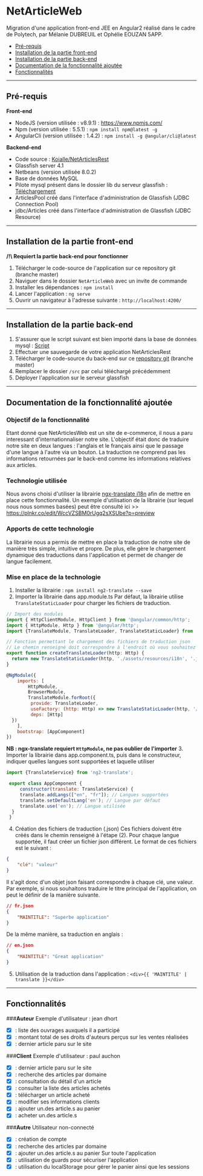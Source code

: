# NetArticleWeb
Migration d'une application front-end JEE en Angular2 réalisé dans le cadre de Polytech, par Mélanie DUBREUIL et Ophélie EOUZAN 5APP.

- [Pré-requis](README.md)
- [Installation de la partie front-end](README.md)
- [Installation de la partie back-end](README.md)
- [Documentation de la fonctionnalité ajoutée](README.md)
- [Fonctionnalités](README.md)

****************************************************************************************************************************************
## Pré-requis
__Front-end__
- NodeJS (version utilisée : v8.9.1) : https://www.npmjs.com/
- Npm (version utilisée : 5.5.1) : `npm install npm@latest -g`
- AngularCli (version utilisée : 1.4.2) : `npm install -g @angular/cli@latest`

__Backend-end__
- Code source : [Koialle/NetArticlesRest](https://github.com/Koialle/NetArticlesRest)
- Glassfish server 4.1
- Netbeans (version utilisée 8.0.2)
- Base de données MySQL
- Pilote mysql présent dans le dossier lib du serveur glassfish : [Téléchargement](https://dev.mysql.com/downloads/connector/j/)
- ArticlesPool créé dans l'interface d'administration de Glassfish (JDBC Connection Pool)
- jdbc/Articles créé dans l'interface d'administration de Glassfish (JDBC Resource)

***
## Installation de la partie front-end
__/!\ Requiert la partie back-end pour fonctionner__
1. Télécharger le code-source de l'application sur ce repository git (branche master)
2. Naviguer dans le dossier `NetArticleWeb` avec un invite de commande
3. Installer les dépendances : `npm install`
4. Lancer l'application : `ng serve`
5. Ouvrir un navigateur à l'adresse suivante : `http://localhost:4200/`

***
## Installation de la partie back-end
1. S'assurer que le script suivant est bien importé dans la base de données mysql : [Script](https://github.com/PolytechLyonInfo/TP_SPA/blob/master/net_articles.sql)
2. Effectuer une sauvegarde de votre application NetArticlesRest
3. Télécharger le code-source du back-end sur ce [repository git](https://github.com/Koialle/NetArticlesRest) (branche master)
4. Remplacer le dossier `/src` par celui téléchargé précédemment
5. Déployer l'application sur le serveur glassfish

***
## Documentation de la fonctionnalité ajoutée
### Objectif de la fonctionnalité
Etant donné que NetArticlesWeb est un site de e-commerce, il nous a paru interessant d'internationnaliser notre site. L'objectif était donc de traduire notre site en deux langues : l'anglais et le français ainsi que le passage d'une langue à l'autre via un bouton. La traduction ne comprend pas les informations retournées par le back-end comme les informations relatives aux articles.

### Technologie utilisée
Nous avons choisi d'utiliser la librairie [ngx-translate i18n](https://github.com/ngx-translate/core/blob/fb02ca5920aae405048ebab50e09db67d5bf12a2/README.md) afin de mettre en place cette fonctionnalité.
Un exemple d'utilisation de la librairie (sur lequel nous nous sommes basées) peut être consulté ici >> https://plnkr.co/edit/WccVZSBM0rUgq2sXSUbe?p=preview

### Apports de cette technologie
La librairie nous a permis de mettre en place la traduction de notre site de manière très simple, intuitive et propre. De plus, elle gère le chargement dynamique des traductions dans l'application et permet de changer de langue facilement.

### Mise en place de la technologie
1. Installer la librairie : `npm install ng2-translate --save`
2. Importer la librairie dans app.module.ts
Par défaut, la librairie utilise `TranslateStaticLoader` pour charger les fichiers de traduction.
```javascript
// Import des modules
import { HttpClientModule, HttpClient } from '@angular/common/http';
import { HttpModule, Http } from '@angular/http';
import {TranslateModule, TranslateLoader, TranslateStaticLoader} from 'ng2-translate';

// Fonction permettant le chargement des fichiers de traduction json
// Le chemin renseigné doit correspondre à l'endroit où vous souhaitez mettre les fichiers de traduction
export function createTranslateLoader(http: Http) {
  return new TranslateStaticLoader(http, './assets/resources/i18n', '.json');
}

@NgModule({
    imports: [
        HttpModule,
        BrowserModule,
        TranslateModule.forRoot({
         provide: TranslateLoader,
         useFactory: (http: Http) => new TranslateStaticLoader(http, '/assets/resources/i18n', '.json'),
         deps: [Http]
  })
    ],
    bootstrap: [AppComponent]
})
 ```
 __NB : ngx-translate requiert `HttpModule`, ne pas oublier de l'importer__
3. Importer la librairie dans app.component.ts, puis dans le constructeur, indiquer quelles langues sont supportées et laquelle utiliser
```javascript
import {TranslateService} from 'ng2-translate';

 export class AppComponent {
     constructor(translate: TranslateService) {
     translate.addLangs(["en", "fr"]); // Langues supportées
     translate.setDefaultLang('en'); // Langue par défaut
     translate.use('en'); // Langue utilisée
  }
 }
 ```
4. Création des fichiers de traduction (.json)
Ces fichiers doivent être créés dans le chemin renseigné à l'étape (2). Pour chaque langue supportée, il faut créer un fichier json différent. Le format de ces fichiers est le suivant :
```json
{
    "clé": "valeur"
}
```
Il s'agit donc d'un objet json faisant correspondre à chaque clé, une valeur. Par exemple, si nous souhaitons traduire le titre principal de l'application, on peut le définir de la manière suivante.
```json
// fr.json
{
    "MAINTITLE": "Superbe application"
}
```
De la même manière, sa traduction en anglais :
```json
// en.json
{
    "MAINTITLE": "Great application"
}
```
5. Utilisation de la traduction dans l'application :
`<div>{{ 'MAINTITLE' | translate }}</div>`

***
## Fonctionnalités
###__Auteur__
Exemple d'utilisateur : jean dhort
- [x] : liste des ouvrages auxquels il a participé
- [x] : montant total de ses droits d'auteurs perçus sur les ventes réalisées
- [x] : dernier article paru sur le site

###__Client__
Exemple d'utilisateur : paul auchon
- [x] : dernier article paru sur le site
- [x] : recherche des articles par domaine
- [x] : consultation du détail d'un article
- [x] : consulter la liste des articles achetés
- [x] : télécharger un article acheté
- [x] : modifier ses informations clients
- [x] : ajouter un.des article.s au panier
- [x] : acheter un.des article.s

###__Autre__
Utilisateur non-connecté
- [x] : création de compte
- [x] : recherche des articles par domaine
- [x] : ajouter un.des article.s au panier
Sur toute l'application
- [x] : utilisation de guards pour sécuriser l'application
- [x] : utilisation du localStorage pour gérer le panier ainsi que les sessions
